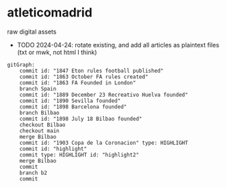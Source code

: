 # atleticomadrid
raw digital assets

* TODO 2024-04-24: rotate existing, and add all articles as plaintext files (txt or mwk, not html I think)

```mermaid
gitGraph:
    commit id: "1847 Eton rules football published"
    commit id: "1863 October FA rules created"
    commit id: "1863 FA Founded in London"
    branch Spain
    commit id: "1889 December 23 Recreativo Huelva founded"
    commit id: "1890 Sevilla founded"
    commit id: "1898 Barcelona founded"
    branch Bilbao
    commit id: "1898 July 18 Bilbao founded"
    checkout Bilbao
    checkout main
    merge Bilbao
    commit id: "1903 Copa de la Coronacion" type: HIGHLIGHT
    commit id: "highlight"
    commit type: HIGHLIGHT id: "highlight2"
    merge Bilbao
    commit
    branch b2
    commit
```
